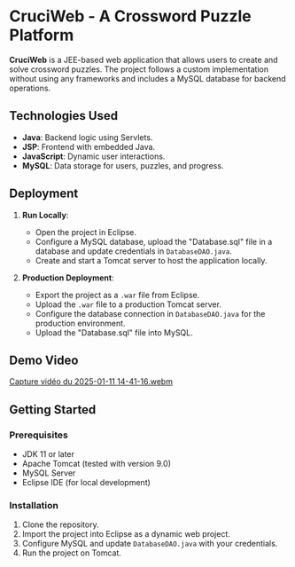 # CruciWeb - A Crossword Puzzle Platform

**CruciWeb** is a JEE-based web application that allows users to create and solve crossword puzzles. The project follows a custom implementation without using any frameworks and includes a MySQL database for backend operations.

## Technologies Used

- **Java**: Backend logic using Servlets.
- **JSP**: Frontend with embedded Java.
- **JavaScript**: Dynamic user interactions.
- **MySQL**: Data storage for users, puzzles, and progress.

## Deployment

1. **Run Locally**:
   - Open the project in Eclipse.
   - Configure a MySQL database, upload the "Database.sql" file in a database and update credentials in `DatabaseDAO.java`.
   - Create and start a Tomcat server to host the application locally.

2. **Production Deployment**:
   - Export the project as a `.war` file from Eclipse.
   - Upload the `.war` file to a production Tomcat server.
   - Configure the database connection in `DatabaseDAO.java` for the production environment.
   - Upload the "Database.sql" file into MySQL.

## Demo Video
[Capture vidéo du 2025-01-11 14-41-16.webm](https://github.com/user-attachments/assets/c2b0680d-6ad5-4bd6-b99d-686b47570f2d)

## Getting Started

### Prerequisites

- JDK 11 or later
- Apache Tomcat (tested with version 9.0)
- MySQL Server
- Eclipse IDE (for local development)

### Installation

1. Clone the repository.
2. Import the project into Eclipse as a dynamic web project.
3. Configure MySQL and update `DatabaseDAO.java` with your credentials.
4. Run the project on Tomcat.


